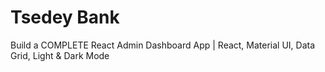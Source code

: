 # Tsedey Bank

Build a COMPLETE React Admin Dashboard App | React, Material UI, Data Grid, Light & Dark Mode

